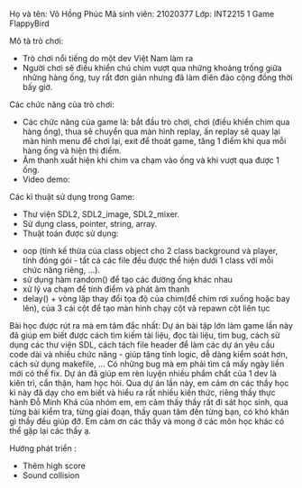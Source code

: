 Họ và tên:  Võ Hồng Phúc
Mã sinh viên: 21020377
Lớp: INT2215 1
Game FlappyBird

Mô tả trò chơi:
- Trò chơi nổi tiếng do một dev Việt Nam làm ra
- Người chơi sẽ điều khiển chú chim vượt qua những khoảng trống giữa những hàng ống, tuy rất đơn giản nhưng đã làm điên đảo cộng đồng thời bấy giờ.

Các chức năng của trò chơi:
- Các chức năng của game là: bắt đầu trò chơi, chơi (điều khiển chim qua hàng ống), thua sẽ chuyển qua màn hình replay, ấn replay sẽ quay lại màn hình menu để chơi lại, exit để thoát game, tăng 1 điểm khi qua mỗi hàng ống và hiện thị điểm.
- Âm thanh xuất hiện khi chim va chạm vào ống và khi vượt qua được 1 ống.
- Video demo: 

Các kĩ thuật sử dụng trong Game:
- Thư viện SDL2, SDL2_image, SDL2_mixer.
- Sử dụng class, pointer, string, array.
- Thuật toán được sử dụng:
+ oop (tính kế thừa của class object cho 2 class background và player, tính đóng gói - tất cả các file đều được thể hiện dưới 1 class với mỗi chức năng riêng, ...). 
+ sử dụng hàm random() để tạo các đường ống khác nhau
+ xử lý va chạm để tính điểm và phát âm thanh
+ delay() + vòng lặp thay đổi tọa độ của chim(để chim rơi xuống hoặc bay lên), của 3 cái cột để tạo màn hình chạy cột và repawn cột liên tục

Bài học được rút ra mà em tâm đắc nhất:
Dự án bài tập lớn làm game lần này đã giúp em biết được cách tìm kiếm tài liệu, đọc tài liệu, tìm bug, cách sử dụng các thư viện SDL, cách tách file header để làm các dự án yêu cầu code dài và nhiều chức năng - giúp tăng tính logic, dễ dàng kiểm soát hơn, cách sử dụng makefile, ... Có những bug mà em phải tìm cả mấy ngày liền mới có thể fix. Dự án đã giúp em rèn luyện nhiều phẩm chất của 1 dev là kiên trì, cẩn thận, ham học hỏi.
Qua dự án lần này, em cảm ơn các thầy học kì này đã dạy cho em biết và hiểu ra rất nhiều kiến thức, riêng thầy thực hành Đỗ Minh Khá của nhóm em, em cảm thấy thầy rất đi sát học sinh, qua từng bài kiểm tra, từng giai đoạn, thầy quan tâm đến từng bạn, có khó khăn gì thầy đều giúp đỡ. Em cảm ơn các thầy và mong ở các môn học khác có thể gặp lại các thầy ạ.

Hướng phát triển :
+ Thêm high score
+ Sound collision